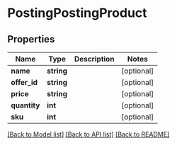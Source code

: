 # PostingPostingProduct

## Properties
Name | Type | Description | Notes
------------ | ------------- | ------------- | -------------
**name** | **string** |  | [optional] 
**offer_id** | **string** |  | [optional] 
**price** | **string** |  | [optional] 
**quantity** | **int** |  | [optional] 
**sku** | **int** |  | [optional] 

[[Back to Model list]](../README.md#documentation-for-models) [[Back to API list]](../README.md#documentation-for-api-endpoints) [[Back to README]](../README.md)


